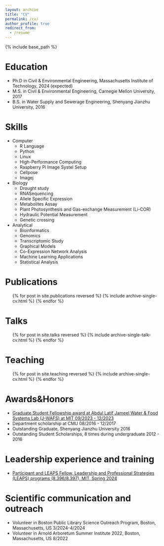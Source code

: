```yaml
---
layout: archive
title: "CV"
permalink: /cv/
author_profile: true
redirect_from:
  - /resume
---
```


{% include base_path %}

Education
======
* Ph.D in Civil & Environmental Engineering, Massachusetts Institute of Technology, 2024 (expected)
* M.S. in Civil & Environmental Engineering, Carnegie Mellon University, 2017
* B.S. in Water Supply and Sewerage Engineering, Shenyang Jianzhu University, 2016
  
Skills
======
* Computer
  * R Language
  * Python
  * Linux
  * High-Performance Computing
  * Raspberry Pi Image Systel Setup
  * Cellpose
  * Imagej
* Biology
  * Drought study
  * RNASequencing
  * Allele Specific Expression
  * Metabolites Assay
  * Plant Photosynthesis and Gas-exchange Measurement (Li-COR)
  * Hydraulic Potential Measurement
  * Genetic crossing
* Analytical
  * Bioinformatics
  * Genomics
  * Transcriptomic Study
  * Graphical Models
  * Co-Expression Network Analysis
  * Machine Learning Applications
  * Statistical Analysis

Publications
======
  <ul>{% for post in site.publications reversed %}
    {% include archive-single-cv.html %}
  {% endfor %}</ul>
  
Talks
======
  <ul>{% for post in site.talks reversed %}
    {% include archive-single-talk-cv.html  %}
  {% endfor %}</ul>
  
Teaching
======
  <ul>{% for post in site.teaching reversed %}
    {% include archive-single-cv.html %}
  {% endfor %}</ul>
  
Awards&Honors
======
* [Graduate Student Fellowship award at Abdul Latif Jameel Water & Food Systems Lab (J-WAFS) at MIT 09/2023 - 12/2023](https://news.mit.edu/2023/mit-phd-students-honored-j-wafs-fellows-0413)
* Department scholarship at CMU 08/2016 - 12/2017
* Outstanding Graduate, Shenyang Jianzhu University 2016
* Outstanding Student Scholarships, 8 times during undergraduate 2012 - 2016
                                                                                                
Leadership experience and training
======
* [Participant and LEAPS Fellow, Leadership and Professional Strategies (LEAPS) programs (8.396/8.397), MIT, Spring 2024](https://physics.mit.edu/academic-programs/subjects/mitleaps/)
  
Scientific communication and outreach
======
* Volunteer in Boston Public Library Science Outreach Program, Boston, Massachusetts, US 3/2024-4/2024
* Volunteer in Arnold Arboretum Summer Institute 2022, Boston, Massachusetts, US 8/2022
